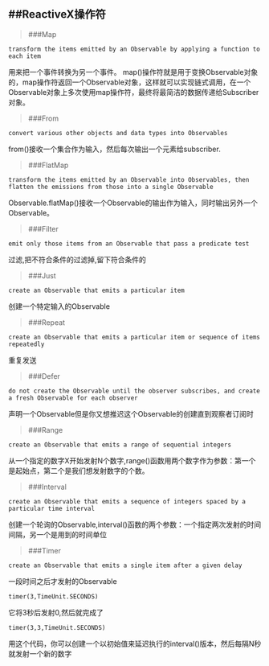 ##ReactiveX操作符
---

>###Map

	transform the items emitted by an Observable by applying a function to each item

用来把一个事件转换为另一个事件。
map()操作符就是用于变换Observable对象的，map操作符返回一个Observable对象，这样就可以实现链式调用，在一个Observable对象上多次使用map操作符，最终将最简洁的数据传递给Subscriber对象。

>###From

	convert various other objects and data types into Observables

from()接收一个集合作为输入，然后每次输出一个元素给subscriber.

>###FlatMap

	transform the items emitted by an Observable into Observables, then flatten the emissions from those into a single Observable

Observable.flatMap()接收一个Observable的输出作为输入，同时输出另外一个Observable。

>###Filter 

	emit only those items from an Observable that pass a predicate test	

过滤,把不符合条件的过滤掉,留下符合条件的

>###Just

	create an Observable that emits a particular item

创建一个特定输入的Observable

>###Repeat

	create an Observable that emits a particular item or sequence of items repeatedly

重复发送

>###Defer

	do not create the Observable until the observer subscribes, and create a fresh Observable for each observer

声明一个Observable但是你又想推迟这个Observable的创建直到观察者订阅时

>###Range

	create an Observable that emits a range of sequential integers

从一个指定的数字X开始发射N个数字,range()函数用两个数字作为参数：第一个是起始点，第二个是我们想发射数字的个数。

>###Interval

	create an Observable that emits a sequence of integers spaced by a particular time interval

创建一个轮询的Observable,interval()函数的两个参数：一个指定两次发射的时间间隔，另一个是用到的时间单位

>###Timer

	create an Observable that emits a single item after a given delay

一段时间之后才发射的Observable

`timer(3,TimeUnit.SECONDS)`

它将3秒后发射0,然后就完成了

`timer(3,3,TimeUnit.SECONDS)`

	
用这个代码，你可以创建一个以初始值来延迟执行的interval()版本，然后每隔N秒就发射一个新的数字





